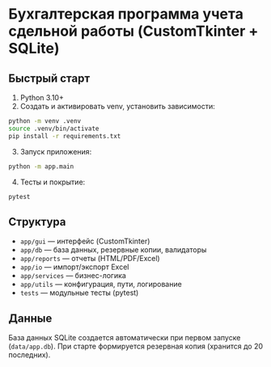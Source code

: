 # Бухгалтерская программа учета сдельной работы (CustomTkinter + SQLite)

## Быстрый старт

1. Python 3.10+
2. Создать и активировать venv, установить зависимости:

```bash
python -m venv .venv
source .venv/bin/activate
pip install -r requirements.txt
```

3. Запуск приложения:

```bash
python -m app.main
```

4. Тесты и покрытие:

```bash
pytest
```

## Структура
- `app/gui` — интерфейс (CustomTkinter)
- `app/db` — база данных, резервные копии, валидаторы
- `app/reports` — отчеты (HTML/PDF/Excel)
- `app/io` — импорт/экспорт Excel
- `app/services` — бизнес-логика
- `app/utils` — конфигурация, пути, логирование
- `tests` — модульные тесты (pytest)

## Данные
База данных SQLite создается автоматически при первом запуске (`data/app.db`). При старте формируется резервная копия (хранится до 20 последних).
